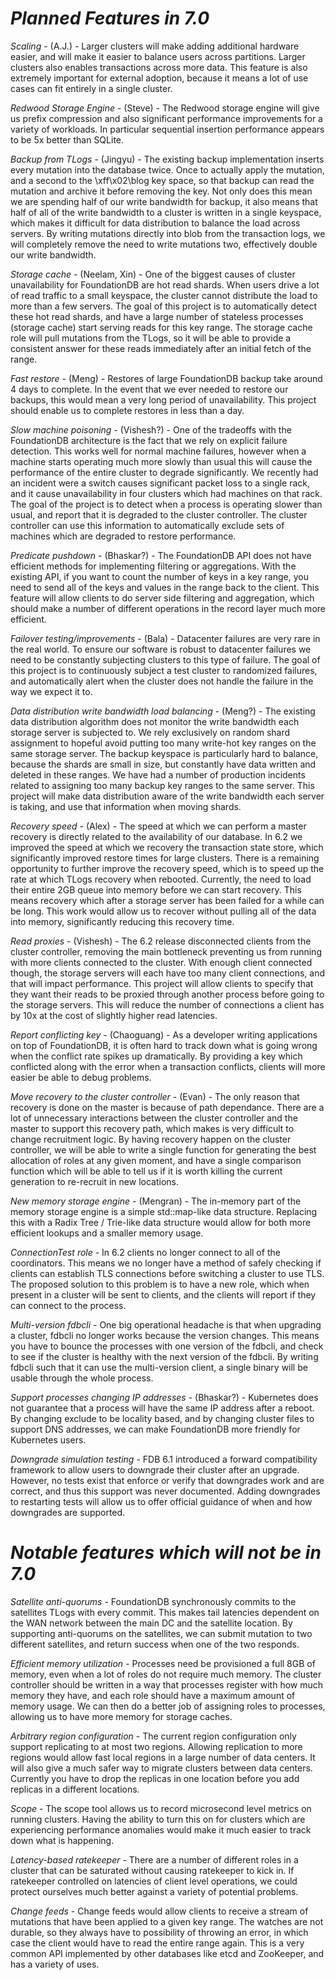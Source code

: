 # *Planned Features in 7.0*

*Scaling* - (A.J.) - Larger clusters will make adding additional hardware easier, and will make it easier to balance users across partitions. Larger clusters also enables transactions across more data. This feature is also extremely important for external adoption, because it means a lot of use cases can fit entirely in a single cluster.

*Redwood Storage Engine* - (Steve) - The Redwood storage engine will give us prefix compression and also significant performance improvements for a variety of workloads. In particular sequential insertion performance appears to be 5x better than SQLite.

*Backup from TLogs* - (Jingyu) - The existing backup implementation inserts every mutation into the database twice. Once to actually apply the mutation, and a second to the \xff\x02\blog key space, so that backup can read the mutation and archive it before removing the key. Not only does this mean we are spending half of our write bandwidth for backup, it also means that half of all of the write bandwidth to a cluster is written in a single keyspace, which makes it difficult for data distribution to balance the load across servers. By writing mutations directly into blob from the transaction logs, we will completely remove the need to write mutations two, effectively double our write bandwidth.

*Storage cache* - (Neelam, Xin) - One of the biggest causes of cluster unavailability for FoundationDB are hot read shards. When users drive a lot of read traffic to a small keyspace, the cluster cannot distribute the load to more than a few servers. The goal of this project is to automatically detect these hot read shards, and have a large number of stateless processes (storage cache) start serving reads for this key range. The storage cache role will pull mutations from the TLogs, so it will be able to provide a consistent answer for these reads immediately after an initial fetch of the range.

*Fast restore* - (Meng) - Restores of large FoundationDB backup take around 4 days to complete. In the event that we ever needed to restore our backups, this would mean a very long period of unavailability. This project should enable us to complete restores in less than a day.

*Slow machine poisoning* - (Vishesh?) - One of the tradeoffs with the FoundationDB architecture is the fact that we rely on explicit failure detection. This works well for normal machine failures, however when a machine starts operating much more slowly than usual this will cause the performance of the entire cluster to degrade significantly. We recently had an incident were a switch causes significant packet loss to a single rack, and it cause unavailability in four clusters which had machines on that rack. The goal of the project is to detect when a process is operating slower than usual, and report that it is degraded to the cluster controller. The cluster controller can use this information to automatically exclude sets of machines which are degraded to restore performance.

*Predicate pushdown* - (Bhaskar?) - The FoundationDB API does not have efficient methods for implementing filtering or aggregations. With the existing API, if you want to count the number of keys in a key range, you need to send all of the keys and values in the range back to the client. This feature will allow clients to do server side filtering and aggregation, which should make a number of different operations in the record layer much more efficient.

*Failover testing/improvements* - (Bala) - Datacenter failures are very rare in the real world. To ensure our software is robust to datacenter failures we need to be constantly subjecting clusters to this type of failure. The goal of this project is to continuously subject a test cluster to randomized failures, and automatically alert when the cluster does not handle the failure in the way we expect it to.

*Data distribution write bandwidth load balancing* - (Meng?) - The existing data distribution algorithm does not monitor the write bandwidth each storage server is subjected to. We rely exclusively on random shard assignment to hopeful avoid putting too many write-hot key ranges on the same storage server. The backup keyspace is particularly hard to balance, because the shards are small in size, but constantly have data written and deleted in these ranges. We have had a number of production incidents related to assigning too many backup key ranges to the same server. This project will make data distribution aware of the write bandwidth each server is taking, and use that information when moving shards.

*Recovery speed* - (Alex) - The speed at which we can perform a master recovery is directly related to the availability of our database. In 6.2 we improved the speed at which we recovery the transaction state store, which significantly improved restore times for large clusters. There is a remaining opportunity to further improve the recovery speed, which is to speed up the rate at which TLogs recovery when rebooted. Currently, the need to load their entire 2GB queue into memory before we can start recovery. This means recovery which after a storage server has been failed for a while can be long. This work would allow us to recover without pulling all of the data into memory, significantly reducing this recovery time.

*Read proxies* - (Vishesh) - The 6.2 release disconnected clients from the cluster controller, removing the main bottleneck preventing us from running with more clients connected to the cluster. With enough client connected though, the storage servers will each have too many client connections, and that will impact performance. This project will allow clients to specify that they want their reads to be proxied through another process before going to the storage servers. This will reduce the number of connections a client has by 10x at the cost of slightly higher read latencies.

*Report conflicting key* - (Chaoguang) - As a developer writing applications on top of FoundationDB, it is often hard to track down what is going wrong when the conflict rate spikes up dramatically. By providing a key which conflicted along with the error when a transaction conflicts, clients will more easier be able to debug problems.

*Move recovery to the cluster controller* - (Evan) - The only reason that recovery is done on the master is because of path dependance. There are a lot of unnecessary interactions between the cluster controller and the master to support this recovery path, which makes is very difficult to change recruitment logic. By having recovery happen on the cluster controller, we will be able to write a single function for generating the best allocation of roles at any given moment, and have a single comparison function which will be able to tell us if it is worth killing the current generation to re-recruit in new locations.

*New memory storage engine* - (Mengran) - The in-memory part of the memory storage engine is a simple std::map-like data structure.  Replacing this with a Radix Tree / Trie-like data structure would allow for both more efficient lookups and a smaller memory usage.

*ConnectionTest role* - In 6.2 clients no longer connect to all of the coordinators. This means we no longer have a method of safely checking if clients can establish TLS connections before switching a cluster to use TLS. The proposed solution to this problem is to have a new role, which when present in a cluster will be sent to clients, and the clients will report if they can connect to the process.

*Multi-version fdbcli* - One big operational headache is that when upgrading a cluster, fdbcli no longer works because the version changes. This means you have to bounce the processes with one version of the fdbcli, and check to see if the cluster is healthy with the next version of the fdbcli. By writing fdbcli such that it can use the multi-version client, a single binary will be usable through the whole process.

*Support processes changing IP addresses* - (Bhaskar?) - Kubernetes does not guarantee that a process will have the same IP address after a reboot. By changing exclude to be locality based, and by changing cluster files to support DNS addresses, we can make FoundationDB more friendly for Kubernetes users.

*Downgrade simulation testing* - FDB 6.1 introduced a forward compatibility framework to allow users to downgrade their cluster after an upgrade.  However, no tests exist that enforce or verify that downgrades work and are correct, and thus this support was never documented.  Adding downgrades to restarting tests will allow us to offer official guidance of when and how downgrades are supported.

# *Notable features which will not be in 7.0*

*Satellite anti-quorums* - FoundationDB synchronously commits to the satellites TLogs with every commit. This makes tail latencies dependent on the WAN network between the main DC and the satellite location. By supporting anti-quorums on the satellites, we can submit mutation to two different satellites, and return success when one of the two responds.

*Efficient memory utilization* - Processes need be provisioned a full 8GB of memory, even when a lot of roles do not require much memory. The cluster controller should be written in a way that processes register with how much memory they have, and each role should have a maximum amount of memory usage. We can then do a better job of assigning roles to processes, allowing us to have more memory for storage caches.

*Arbitrary region configuration* - The current region configuration only support replicating to at most two regions. Allowing replication to more regions would allow fast local regions in a large number of data centers. It will also give a much safer way to migrate clusters between data centers. Currently you have to drop the replicas in one location before you add replicas in a different locations.

*Scope* - The scope tool allows us to record microsecond level metrics on running clusters. Having the ability to turn this on for clusters which are experiencing performance anomalies would make it much easier to track down what is happening.

*Latency-based ratekeeper* - There are a number of different roles in a cluster that can be saturated without causing ratekeeper to kick in. If ratekeeper controlled on latencies of client level operations, we could protect ourselves much better against a variety of potential problems.

*Change feeds* - Change feeds would allow clients to receive a stream of mutations that have been applied to a given key range. The watches are not durable, so they always have to possibility of throwing an error, in which case the client would have to read the entire range again. This is a very common API implemented by other databases like etcd and ZooKeeper, and has a variety of uses.
